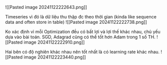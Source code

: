 ![[Pasted image 20241122222643.png]]

Timeseries vì đó là dữ liệu thu thập đc theo thời gian (kinda like sequence data and often store in table)
![[Pasted image 20241122222738.png]]

Ko xác định vì mỗi Optimization đều có bất lợi và lợi thế khác nhau, chủ yếu dựa vào bài toán. SGD, Adagrad cũng có thể tốt hơn Adam trong 1 số TH.
![[Pasted image 20241122222910.png]]

Hai bên có độ nghiên khác nhau nên tốt nhất là có learning rate khác nhau. 
![[Pasted image 20241122223440.png]]

